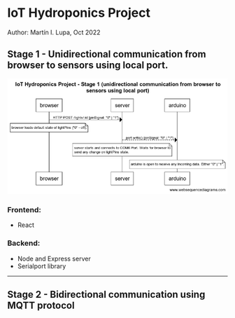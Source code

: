 # IoT Hydroponics Project

Author: Martín I. Lupa, Oct 2022

## Stage 1 - Unidirectional communication from browser to sensors using local port.

![alt text](documentation/stage1.png)

### Frontend:

- React

### Backend:

- Node and Express server
- Serialport library

---

## Stage 2 - Bidirectional communication using MQTT protocol
